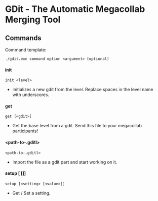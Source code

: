 # GDit - The Automatic Megacollab Merging Tool

## Commands

Command template:

```
./gdit.exe command option <argument> [optional]
```

#### init

```
init <level>
```

 * Initializes a new gdit from the level. Replace spaces in the level name with underscores.

#### get

```
get [<gdit>]
```

 * Get the base level from a gdit. Send this file to your megacollab participants!

#### <path-to-.gditl>

```
<path-to-.gditl>
```

 * Import the file as a gdit part and start working on it.

#### setup [<setting> [<value>]]

```
setup [<setting> [<value>]]
```

 * Get / Set a setting.